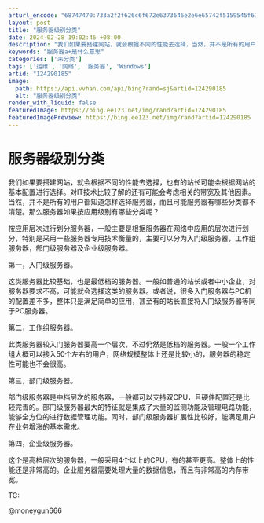 ```yaml
---
arturl_encode: "68747470:733a2f2f626c6f672e6373646e2e6e65742f5159545f616b2f:61727469636c652f64657461696c732f313234323930313835"
layout: post
title: "服务器级别分类"
date: 2024-02-28 19:02:46 +08:00
description: "我们如果要搭建网站，就会根据不同的性能去选择，当然，并不是所有的用户都知道怎样选择服务器，那么服务器"
keywords: "服务器a+是什么意思"
categories: ['未分类']
tags: ['运维', '网络', '服务器', 'Windows']
artid: "124290185"
image:
  path: https://api.vvhan.com/api/bing?rand=sj&artid=124290185
  alt: "服务器级别分类"
render_with_liquid: false
featuredImage: https://bing.ee123.net/img/rand?artid=124290185
featuredImagePreview: https://bing.ee123.net/img/rand?artid=124290185
---
```


# 服务器级别分类

我们如果要搭建网站，就会根据不同的性能去选择，也有的站长可能会根据网站的基本配置进行选择。对IT技术比较了解的还有可能会考虑相关的带宽及其他因素。当然，并不是所有的用户都知道怎样选择服务器，而且可能服务器有哪些分类都不清楚。那么服务器如果按应用级别有哪些分类呢？
  
按应用层次进行划分服务器，一般主要是根据服务器在网络中应用的层次进行划分，特别是采用一些服务器专用技术衡量的，主要可以分为入门级服务器，工作组服务器，部门级服务器及企业级服务器。
  
第一，入门级服务器。
  
这类服务器比较基础，也是最低档的服务器。一般如普通的站长或者中小企业，对服务器要求不高，可能就会选择这类的服务器。或者说，很多入门服务器与PC机的配置差不多，整体只是满足简单的应用，甚至有的站长直接将入门级服务器等同于PC服务器。
  
第二，工作组服务器。
  
此类服务器较入门服务器要高一个层次，不过仍然是低档的服务器。一般一个工作组大概可以接入50个左右的用户，网络规模整体上还是比较小的，服务器的稳定性可能也不会很高。
  
第三，部门级服务器。
  
部门级服务器是中档层次的服务器，一般都可以支持双CPU，且硬件配置还是比较完善的。部门级服务器最大的特征就是集成了大量的监测功能及管理电路功能，能够全方位的进行数据管理功能。同时，部门级服务器扩展性比较好，能满足用户在业务增涨的基本需求。
  
第四，企业级服务器。
  
这个是高档层次的服务器，一般采用4个以上的CPU，有的甚至更高。整体上的性能还是非常高的。企业服务器需要处理大量的数据信息，而且有非常高的内存带宽。
  
TG:
  
@moneygun666